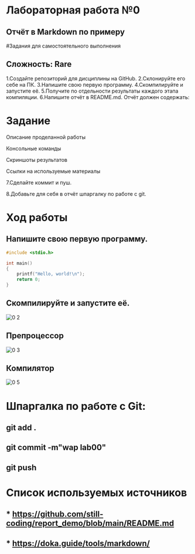 # Лабораторная работа №0

## Oтчёт в Markdown по примеру

#Задания для самостоятельного выполнения
## Сложность: Rare

1.Создайте репозиторий для дисциплины на GitHub.
2.Склонируйте его себе на ПК.
3.Напишите свою первую программу.
4.Скомпилируйте и запустите её.
5.Получите по отдельности результаты каждого этапа компиляции.
6.Напишите отчёт в README.md. Отчёт должен содержать:

# Задание

Описание проделанной работы

Консольные команды

Скриншоты результатов

Ссылки на используемые материалы
    
7.Сделайте коммит и пуш.

8.Добавьте для себя в отчёт шпаргалку по работе с git.

# Ход работы


## Напишите свою первую программу.
```c
#include <stdio.h>

int main()
{
    printf("Hello, world!\n");
    return 0;
}
```

## Скомпилируйте и запустите её.

![0 2](https://github.com/user-attachments/assets/fc804c62-97eb-4a2d-9d25-f40fe87f14bf)

## Препроцессор

![0 3](https://github.com/user-attachments/assets/00efb8ae-1d05-4122-b83c-fea19af9b707)


## Компилятор

![0 5](https://github.com/user-attachments/assets/5eac7d97-3525-4107-9af8-7080c9f1cfd6)


# Шпаргалка по работе с Git:


## git add .

## git commit -m"wap lab00"
 
## git push

# Список используемых источников
## * https://github.com/still-coding/report_demo/blob/main/README.md
## * https://doka.guide/tools/markdown/








